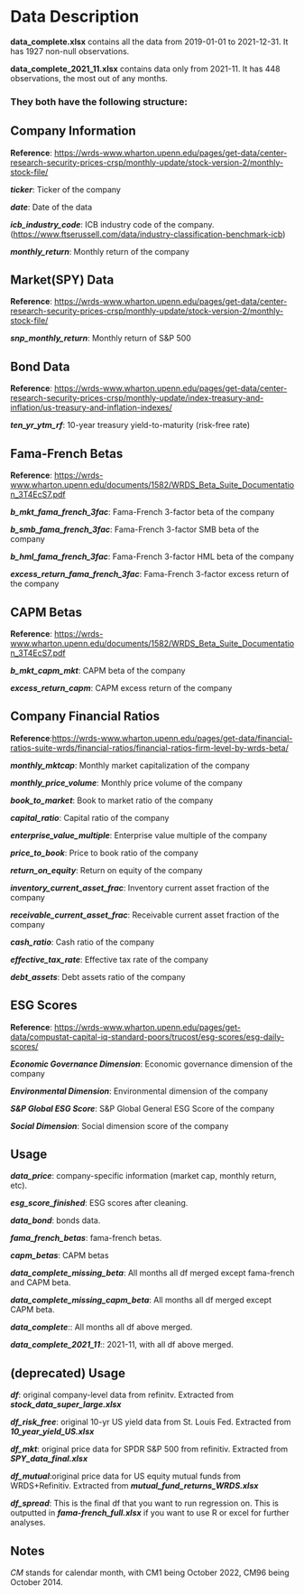 # Data Description
**data_complete.xlsx** contains all the data from 2019-01-01 to 2021-12-31. It has 1927 non-null observations.

**data_complete_2021_11.xlsx** contains data only from 2021-11. It has 448 observations, the most out of any months.



### They both have the following structure:
## Company Information
**Reference**: https://wrds-www.wharton.upenn.edu/pages/get-data/center-research-security-prices-crsp/monthly-update/stock-version-2/monthly-stock-file/

***ticker***: Ticker of the company

***date***: Date of the data

***icb_industry_code***: ICB industry code of the company. (https://www.ftserussell.com/data/industry-classification-benchmark-icb)

***monthly_return***: Monthly return of the company

## Market(SPY) Data
**Reference**: https://wrds-www.wharton.upenn.edu/pages/get-data/center-research-security-prices-crsp/monthly-update/stock-version-2/monthly-stock-file/

***snp_monthly_return***: Monthly return of S&P 500

## Bond Data
**Reference**: https://wrds-www.wharton.upenn.edu/pages/get-data/center-research-security-prices-crsp/monthly-update/index-treasury-and-inflation/us-treasury-and-inflation-indexes/

***ten_yr_ytm_rf***: 10-year treasury yield-to-maturity (risk-free rate)

## Fama-French Betas
**Reference**: https://wrds-www.wharton.upenn.edu/documents/1582/WRDS_Beta_Suite_Documentation_3T4EcS7.pdf

***b_mkt_fama_french_3fac***: Fama-French 3-factor beta of the company


***b_smb_fama_french_3fac***: Fama-French 3-factor SMB beta of the company

***b_hml_fama_french_3fac***: Fama-French 3-factor HML beta of the company

***excess_return_fama_french_3fac***: Fama-French 3-factor excess return of the company

## CAPM Betas
**Reference**: https://wrds-www.wharton.upenn.edu/documents/1582/WRDS_Beta_Suite_Documentation_3T4EcS7.pdf

***b_mkt_capm_mkt***: CAPM beta of the company

***excess_return_capm***: CAPM excess return of the company

## Company Financial Ratios
**Reference**:https://wrds-www.wharton.upenn.edu/pages/get-data/financial-ratios-suite-wrds/financial-ratios/financial-ratios-firm-level-by-wrds-beta/

***monthly_mktcap***: Monthly market capitalization of the company

***monthly_price_volume***: Monthly price volume of the company

***book_to_market***: Book to market ratio of the company

***capital_ratio***: Capital ratio of the company

***enterprise_value_multiple***: Enterprise value multiple of the company

***price_to_book***: Price to book ratio of the company

***return_on_equity***: Return on equity of the company

***inventory_current_asset_frac***: Inventory current asset fraction of the company

***receivable_current_asset_frac***: Receivable current asset fraction of the company

***cash_ratio***: Cash ratio of the company

***effective_tax_rate***: Effective tax rate of the company

***debt_assets***: Debt assets ratio of the company

## ESG Scores
**Reference**: https://wrds-www.wharton.upenn.edu/pages/get-data/compustat-capital-iq-standard-poors/trucost/esg-scores/esg-daily-scores/

***Economic Governance Dimension***: Economic governance dimension of the company

***Environmental Dimension***: Environmental dimension of the company

***S&P Global ESG Score***: S&P Global General ESG Score of the company

***Social Dimension***: Social dimension score of the company


## Usage

***data_price***: company-specific information (market cap, monthly return, etc).

***esg_score_finished***: ESG scores after cleaning. 

***data_bond***: bonds data.

***fama_french_betas***: fama-french betas.

***capm_betas***: CAPM betas

***data_complete_missing_beta***: All months all df merged except fama-french and CAPM beta. 

***data_complete_missing_capm_beta***: All months all df merged except CAPM beta. 

***data_complete***:: All months all df above merged.

***data_complete_2021_11***:: 2021-11, with all df above merged.

## (deprecated) Usage 

***df***: original company-level data from refinitv. Extracted from ***stock_data_super_large.xlsx***

***df_risk_free***: original 10-yr US yield data from St. Louis Fed. Extracted from ***10_year_yield_US.xlsx***

***df_mkt***: original price data for SPDR S&P 500 from refinitiv. Extracted from ***SPY_data_final.xlsx***

***df_mutual***:original price data for US equity mutual funds from WRDS+Refinitiv. Extracted from ***mutual_fund_returns_WRDS.xlsx***

***df_spread***: This is the final df that you want to run regression on. This is outputted in ***fama-french_full.xlsx*** if you want to use R or excel for further analyses. 

## Notes

*CM* stands for calendar month, with CM1 being October 2022, CM96 being October 2014. 
